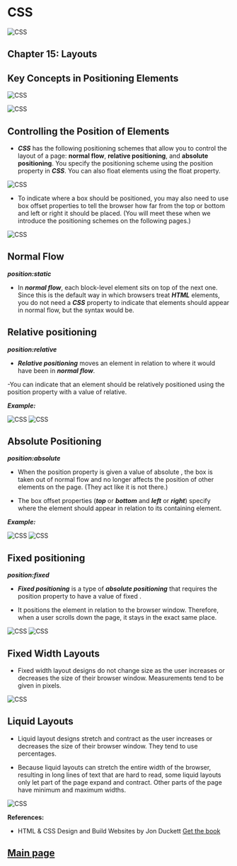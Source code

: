 # CSS

![CSS](Images201/css2.png)

## Chapter 15: Layouts

## Key Concepts in Positioning Elements

![CSS](Images201/css-pos5.png)

![CSS](Images201/css-pos6.png)

## Controlling the Position of Elements

- ***CSS*** has the following positioning schemes that allow you to control the layout of a page: **normal flow**, **relative positioning**, and **absolute positioning**. You specify the positioning scheme using the position property in ***CSS***. You can also float elements using the float property.

![CSS](Images201/css-pos.png)

- To indicate where a box should be positioned, you may also need to use box offset properties to tell the browser how far from the top or bottom and left or right it should be placed. (You will meet these when we introduce the positioning schemes on the following pages.)

![CSS](Images201/css-pos2.png)

## Normal Flow

***position:static***

- In ***normal flow***, each block-level
element sits on top of the next
one. Since this is the default
way in which browsers treat
***HTML*** elements, you do not
need a ***CSS*** property to indicate
that elements should appear
in normal flow, but the syntax
would be.

## Relative positioning

***position:relative***

- ***Relative positioning*** moves an element in relation to where it would have been in ***normal flow***.

-You can indicate that an element should be relatively positioned using the position property with a value of relative.

***Example:***

![CSS](Images201/css-pos3a.png)
![CSS](Images201/css-pos3b.png)

## Absolute Positioning

***position:absolute***

- When the position property is given a value of absolute , the box is taken out of normal flow and no longer affects the position of other elements on the page. (They act like it is not there.)

- The box offset properties (***top*** or ***bottom*** and ***left*** or ***right***) specify where the element should appear in relation to its containing element.

***Example:***

![CSS](Images201/css-pos4a.png)
![CSS](Images201/css-pos4b.png)

## Fixed positioning

***position:fixed***

- ***Fixed positioning*** is a type of ***absolute positioning*** that requires the position property to have a value of fixed .

- It positions the element in relation to the browser window. Therefore, when a user scrolls down the page, it stays in the exact same place.

![CSS](Images201/css-pos7.png)
![CSS](Images201/css-pos8.png)

## Fixed Width Layouts

- Fixed width layout designs do not change size as the user increases or decreases the size of their browser window. Measurements tend to be given in pixels.

![CSS](Images201/fixed-width-layout.png)

## Liquid Layouts

- Liquid layout designs stretch and contract as the user increases or decreases the size of their browser window. They tend to use percentages.

- Because liquid layouts can stretch the entire width of the browser, resulting in long lines of text that are hard to read, some liquid layouts only let part of the page expand and contract. Other parts of the page have minimum and maximum widths.

![CSS](Images201/liquid-layout.png)


**References:**

- HTML & CSS Design and Build Websites
by Jon Duckett [Get the book](https://www.amazon.com/HTML-CSS-Design-Build-Websites/dp/1118008189)

## [Main page](https://amjadmesmar.github.io/reading-notes/)